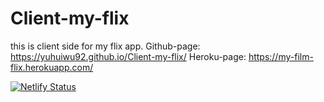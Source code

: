 # Client-my-flix

this is client side for my flix app.
Github-page: https://yuhuiwu92.github.io/Client-my-flix/
Heroku-page: https://my-film-flix.herokuapp.com/

[![Netlify Status](https://api.netlify.com/api/v1/badges/c522d8b6-3457-40f4-a832-6c3d870e8d84/deploy-status)](https://app.netlify.com/sites/myflix-react-client/deploys)
